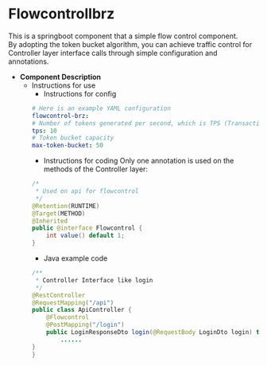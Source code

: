 # Flowcontrollbrz
This is a springboot component that a simple flow control component.<br>
By adopting the token bucket algorithm, you can achieve traffic control for Controller layer interface calls through simple configuration and annotations.<br>

- __Component Description__
  - Instructions for use
    - Instructions for config
    ```yml
    # Here is an example YAML configuration
    flowcontrol-brz:
    # Number of tokens generated per second, which is TPS (Transactions Per Second).
    tps: 10
    # Token bucket capacity
    max-token-bucket: 50
    ```
    - Instructions for coding
    Only one annotation is used on the methods of the Controller layer:<br>
    ```java
    /*
     * Used on api for flowcontrol
     */
    @Retention(RUNTIME)
    @Target(METHOD)
    @Inherited
    public @interface Flowcontrol {
	    int value() default 1;
    }
    ```
    - Java example code 
    ```java
    /**
     * Controller Interface like login
     */
    @RestController
    @RequestMapping("/api")
    public class ApiController {
        @Flowcontrol
        @PostMapping("/login")
        public LoginResponseDto login(@RequestBody LoginDto login) throws Exception {
    	    ......
	}
    }
    ```
